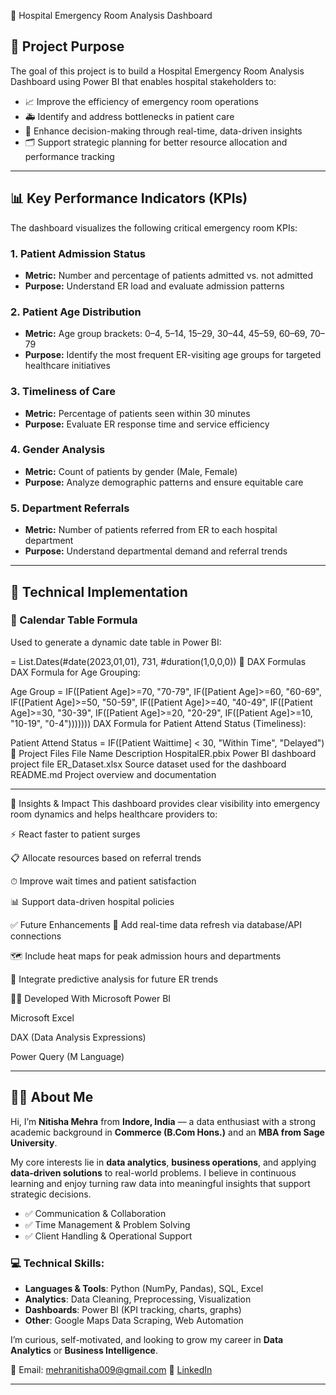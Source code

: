  🏥 Hospital Emergency Room Analysis Dashboard

## 📌 Project Purpose

The goal of this project is to build a Hospital Emergency Room Analysis Dashboard using Power BI that enables hospital stakeholders to:

- 📈 Improve the efficiency of emergency room operations  
- 🚑 Identify and address bottlenecks in patient care  
- 🧠 Enhance decision-making through real-time, data-driven insights  
- 🗂️ Support strategic planning for better resource allocation and performance tracking  

---

## 📊 Key Performance Indicators (KPIs)

The dashboard visualizes the following critical emergency room KPIs:

### 1. Patient Admission Status
- **Metric:** Number and percentage of patients admitted vs. not admitted  
- **Purpose:** Understand ER load and evaluate admission patterns  

### 2. Patient Age Distribution
- **Metric:** Age group brackets: 0–4, 5–14, 15–29, 30–44, 45–59, 60–69, 70–79  
- **Purpose:** Identify the most frequent ER-visiting age groups for targeted healthcare initiatives  

### 3. Timeliness of Care
- **Metric:** Percentage of patients seen within 30 minutes  
- **Purpose:** Evaluate ER response time and service efficiency  

### 4. Gender Analysis
- **Metric:** Count of patients by gender (Male, Female)  
- **Purpose:** Analyze demographic patterns and ensure equitable care  

### 5. Department Referrals
- **Metric:** Number of patients referred from ER to each hospital department  
- **Purpose:** Understand departmental demand and referral trends  

---

## 🧮 Technical Implementation

### 📅 Calendar Table Formula

Used to generate a dynamic date table in Power BI:

= List.Dates(#date(2023,01,01), 731, #duration(1,0,0,0))
🧠 DAX Formulas
DAX Formula for Age Grouping:


Age Group =
IF([Patient Age]>=70, "70-79",
 IF([Patient Age]>=60, "60-69",
 IF([Patient Age]>=50, "50-59",
 IF([Patient Age]>=40, "40-49",
 IF([Patient Age]>=30, "30-39",
 IF([Patient Age]>=20, "20-29",
 IF([Patient Age]>=10, "10-19", "0-4")))))))
DAX Formula for Patient Attend Status (Timeliness):


Patient Attend Status = IF([Patient Waittime] < 30, "Within Time", "Delayed")
📂 Project Files
File Name Description
HospitalER.pbix Power BI dashboard project file
ER_Dataset.xlsx Source dataset used for the dashboard
README.md Project overview and documentation

---

📌 Insights & Impact
This dashboard provides clear visibility into emergency room dynamics and helps healthcare providers to:

⚡ React faster to patient surges

📋 Allocate resources based on referral trends

⏱ Improve wait times and patient satisfaction

📊 Support data-driven hospital policies

✅ Future Enhancements
🔄 Add real-time data refresh via database/API connections

🗺 Include heat maps for peak admission hours and departments

🔮 Integrate predictive analysis for future ER trends

🧑‍💻 Developed With
Microsoft Power BI

Microsoft Excel

DAX (Data Analysis Expressions)

Power Query (M Language)

---


## 👩‍💻 About Me

Hi, I’m **Nitisha Mehra** from **Indore, India** — a data enthusiast with a strong academic background in **Commerce (B.Com Hons.)** and an **MBA from Sage University**.

My core interests lie in **data analytics**, **business operations**, and applying **data-driven solutions** to real-world problems. I believe in continuous learning and enjoy turning raw data into meaningful insights that support strategic decisions.

* ✅ Communication & Collaboration
* ✅ Time Management & Problem Solving
* ✅ Client Handling & Operational Support

### 💻 Technical Skills:

* **Languages & Tools**: Python (NumPy, Pandas), SQL, Excel
* **Analytics**: Data Cleaning, Preprocessing, Visualization
* **Dashboards**: Power BI (KPI tracking, charts, graphs)
* **Other**: Google Maps Data Scraping, Web Automation

I’m curious, self-motivated, and looking to grow my career in **Data Analytics** or **Business Intelligence**.

📧 Email: [mehranitisha009@gmail.com](mailto:mehranitisha009@gmail.com)
🔗 [LinkedIn](https://www.linkedin.com/in/nitisha-mehra-680822317)

---
